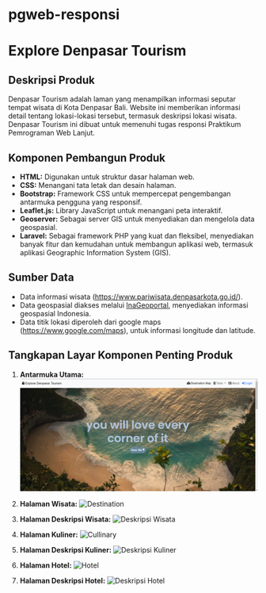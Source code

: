 # pgweb-responsi

# Explore Denpasar Tourism

## Deskripsi Produk

Denpasar Tourism adalah laman yang menampilkan informasi seputar tempat wisata di Kota Denpasar Bali. Website ini memberikan informasi detail tentang lokasi-lokasi tersebut, termasuk deskripsi lokasi wisata. Denpasar Tourism ini dibuat untuk memenuhi tugas responsi Praktikum Pemrograman Web Lanjut.

## Komponen Pembangun Produk

- **HTML:** Digunakan untuk struktur dasar halaman web.
- **CSS:** Menangani tata letak dan desain halaman.
- **Bootstrap:** Framework CSS untuk mempercepat pengembangan antarmuka pengguna yang responsif.
- **Leaflet.js:** Library JavaScript untuk menangani peta interaktif.
- **Geoserver:** Sebagai server GIS untuk menyediakan dan mengelola data geospasial.
- **Laravel:** Sebagai framework PHP yang kuat dan fleksibel, menyediakan banyak fitur dan kemudahan untuk membangun aplikasi web, termasuk aplikasi Geographic Information System (GIS).

## Sumber Data

- Data informasi wisata (https://www.pariwisata.denpasarkota.go.id/).
- Data geospasial diakses melalui [InaGeoportal](https://www.inageoportal.id/), menyediakan informasi geospasial Indonesia.
- Data titik lokasi diperoleh dari google maps (https://www.google.com/maps), untuk informasi longitude dan latitude.

## Tangkapan Layar Komponen Penting Produk

1. **Antarmuka Utama:**
   ![Landing Page](website/screenshoot/landingpage.png)

2. **Halaman Wisata:**
   ![Destination](website/screenshoot/Destination_Page.png)

3. **Halaman Deskripsi Wisata:**
   ![Deskripsi Wisata](website/screenshoot/Deskripsi_Wisata.png)

4. **Halaman Kuliner:**
   ![Cullinary](website/screenshoot/Culiner_Page.png)

5. **Halaman Deskripsi Kuliner:**
   ![Deskripsi Kuliner](website/screenshoot/Deskripsi_Kuliner.png)

6. **Halaman Hotel:**
   ![Hotel](website/screenshoot/Hotel_Page.png)

7. **Halaman Deskripsi Hotel:**
   ![Deskripsi Hotel](website/screenshoot/Deskripsi_Hotel.png)
